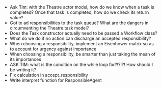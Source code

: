 * Ask Tim: with the Theatre actor model, how do we know when a task is completed? Once
  that task is completed, how do we check its return value?
* Got to ad responsibilities to the task queue? What are the dangers in
  circumventing the Theatre task model?
* Does the Task constructor actually need to be passed a Workflow class?
* What do we do if no action can discharge an accepted responsibility?
* When choosing a responsibility, implement an Eisenhower matrix so as to
  account for urgency against importance
* When choosing a responsibility, be smarter than just taking the mean of
  its importances
* ASK TIM: what is the condition on the while loop for?!?!?! How should I be
  writing it?
* Fix calculation in accept_responsibility
* Write interpret function for ResponsibleAgent
